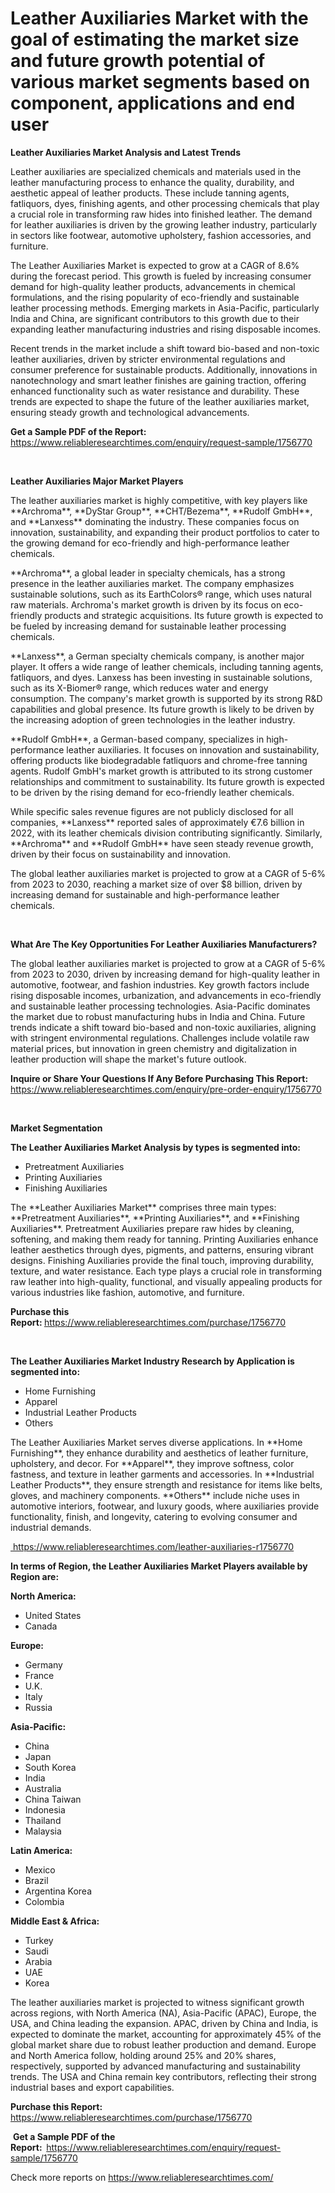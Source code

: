 <p><h1>Leather Auxiliaries Market with the goal of estimating the market size and future growth potential of various market segments based on component, applications and end user</h1></p><p><strong>Leather Auxiliaries Market Analysis and Latest Trends</strong></p>
<p><p>Leather auxiliaries are specialized chemicals and materials used in the leather manufacturing process to enhance the quality, durability, and aesthetic appeal of leather products. These include tanning agents, fatliquors, dyes, finishing agents, and other processing chemicals that play a crucial role in transforming raw hides into finished leather. The demand for leather auxiliaries is driven by the growing leather industry, particularly in sectors like footwear, automotive upholstery, fashion accessories, and furniture.</p><p>The Leather Auxiliaries Market is expected to grow at a CAGR of 8.6% during the forecast period. This growth is fueled by increasing consumer demand for high-quality leather products, advancements in chemical formulations, and the rising popularity of eco-friendly and sustainable leather processing methods. Emerging markets in Asia-Pacific, particularly India and China, are significant contributors to this growth due to their expanding leather manufacturing industries and rising disposable incomes.</p><p>Recent trends in the market include a shift toward bio-based and non-toxic leather auxiliaries, driven by stricter environmental regulations and consumer preference for sustainable products. Additionally, innovations in nanotechnology and smart leather finishes are gaining traction, offering enhanced functionality such as water resistance and durability. These trends are expected to shape the future of the leather auxiliaries market, ensuring steady growth and technological advancements.</p></p>
<p><strong>Get a Sample PDF of the Report:&nbsp;</strong> <a href="https://www.reliableresearchtimes.com/enquiry/request-sample/1756770?utm_campaign=1558&utm_medium=2&utm_source=Github&utm_content=ia&utm_term=26012025&utm_id=leather-auxiliaries">https://www.reliableresearchtimes.com/enquiry/request-sample/1756770</a></p>
<p>&nbsp;</p>
<p><strong>Leather Auxiliaries Major Market Players</strong></p>
<p><p>The leather auxiliaries market is highly competitive, with key players like **Archroma**, **DyStar Group**, **CHT/Bezema**, **Rudolf GmbH**, and **Lanxess** dominating the industry. These companies focus on innovation, sustainability, and expanding their product portfolios to cater to the growing demand for eco-friendly and high-performance leather chemicals.</p><p>**Archroma**, a global leader in specialty chemicals, has a strong presence in the leather auxiliaries market. The company emphasizes sustainable solutions, such as its EarthColors® range, which uses natural raw materials. Archroma's market growth is driven by its focus on eco-friendly products and strategic acquisitions. Its future growth is expected to be fueled by increasing demand for sustainable leather processing chemicals.</p><p>**Lanxess**, a German specialty chemicals company, is another major player. It offers a wide range of leather chemicals, including tanning agents, fatliquors, and dyes. Lanxess has been investing in sustainable solutions, such as its X-Biomer® range, which reduces water and energy consumption. The company's market growth is supported by its strong R&D capabilities and global presence. Its future growth is likely to be driven by the increasing adoption of green technologies in the leather industry.</p><p>**Rudolf GmbH**, a German-based company, specializes in high-performance leather auxiliaries. It focuses on innovation and sustainability, offering products like biodegradable fatliquors and chrome-free tanning agents. Rudolf GmbH's market growth is attributed to its strong customer relationships and commitment to sustainability. Its future growth is expected to be driven by the rising demand for eco-friendly leather chemicals.</p><p>While specific sales revenue figures are not publicly disclosed for all companies, **Lanxess** reported sales of approximately €7.6 billion in 2022, with its leather chemicals division contributing significantly. Similarly, **Archroma** and **Rudolf GmbH** have seen steady revenue growth, driven by their focus on sustainability and innovation.</p><p>The global leather auxiliaries market is projected to grow at a CAGR of 5-6% from 2023 to 2030, reaching a market size of over $8 billion, driven by increasing demand for sustainable and high-performance leather chemicals.</p></p>
<p>&nbsp;</p>
<p><strong>What Are The Key Opportunities For Leather Auxiliaries Manufacturers?</strong></p>
<p><p>The global leather auxiliaries market is projected to grow at a CAGR of 5-6% from 2023 to 2030, driven by increasing demand for high-quality leather in automotive, footwear, and fashion industries. Key growth factors include rising disposable incomes, urbanization, and advancements in eco-friendly and sustainable leather processing technologies. Asia-Pacific dominates the market due to robust manufacturing hubs in India and China. Future trends indicate a shift toward bio-based and non-toxic auxiliaries, aligning with stringent environmental regulations. Challenges include volatile raw material prices, but innovation in green chemistry and digitalization in leather production will shape the market's future outlook.</p></p>
<p><strong>Inquire or Share Your Questions If Any Before Purchasing This Report:</strong> <a href="https://www.reliableresearchtimes.com/enquiry/pre-order-enquiry/1756770?utm_campaign=1558&utm_medium=2&utm_source=Github&utm_content=ia&utm_term=26012025&utm_id=leather-auxiliaries">https://www.reliableresearchtimes.com/enquiry/pre-order-enquiry/1756770</a></p>
<p>&nbsp;</p>
<p><strong>Market Segmentation</strong></p>
<p><strong>The Leather Auxiliaries Market Analysis by types is segmented into:</strong></p>
<p><ul><li>Pretreatment Auxiliaries</li><li>Printing Auxiliaries</li><li>Finishing Auxiliaries</li></ul></p>
<p><p>The **Leather Auxiliaries Market** comprises three main types: **Pretreatment Auxiliaries**, **Printing Auxiliaries**, and **Finishing Auxiliaries**. Pretreatment Auxiliaries prepare raw hides by cleaning, softening, and making them ready for tanning. Printing Auxiliaries enhance leather aesthetics through dyes, pigments, and patterns, ensuring vibrant designs. Finishing Auxiliaries provide the final touch, improving durability, texture, and water resistance. Each type plays a crucial role in transforming raw leather into high-quality, functional, and visually appealing products for various industries like fashion, automotive, and furniture.</p></p>
<p><strong>Purchase this Report:&nbsp;</strong><a href="https://www.reliableresearchtimes.com/purchase/1756770?utm_campaign=1558&utm_medium=2&utm_source=Github&utm_content=ia&utm_term=26012025&utm_id=leather-auxiliaries">https://www.reliableresearchtimes.com/purchase/1756770</a></p>
<p>&nbsp;</p>
<p><strong>The Leather Auxiliaries Market Industry Research by Application is segmented into:</strong></p>
<p><ul><li>Home Furnishing</li><li>Apparel</li><li>Industrial Leather Products</li><li>Others</li></ul></p>
<p><p>The Leather Auxiliaries Market serves diverse applications. In **Home Furnishing**, they enhance durability and aesthetics of leather furniture, upholstery, and decor. For **Apparel**, they improve softness, color fastness, and texture in leather garments and accessories. In **Industrial Leather Products**, they ensure strength and resistance for items like belts, gloves, and machinery components. **Others** include niche uses in automotive interiors, footwear, and luxury goods, where auxiliaries provide functionality, finish, and longevity, catering to evolving consumer and industrial demands.</p></p>
<p><a href="https://www.reliableresearchtimes.com/leather-auxiliaries-r1756770?utm_campaign=1558&utm_medium=2&utm_source=Github&utm_content=ia&utm_term=26012025&utm_id=leather-auxiliaries">&nbsp;https://www.reliableresearchtimes.com/leather-auxiliaries-r1756770</a></p>
<p><strong>In terms of Region, the Leather Auxiliaries Market Players available by Region are:</strong></p>
<p>
    <p> <strong> North America: </strong>
        <ul>
            <li>United States</li>
            <li>Canada</li>
        </ul>
        </p> 
    <p> <strong> Europe: </strong>
        <ul>
            <li>Germany</li>
            <li>France</li>
            <li>U.K.</li>
            <li>Italy</li>
            <li>Russia</li>
        </ul>
        </p> 
    <p> <strong> Asia-Pacific: </strong>
        <ul>
            <li>China</li>
            <li>Japan</li>
            <li>South Korea</li>
            <li>India</li>
            <li>Australia</li>
            <li>China Taiwan</li>
            <li>Indonesia</li>
            <li>Thailand</li>
            <li>Malaysia</li>
        </ul>
        </p> 
    <p> <strong> Latin America: </strong>
        <ul>
            <li>Mexico</li>
            <li>Brazil</li>
            <li>Argentina Korea</li>
            <li>Colombia</li>
        </ul>
        </p> 
    <p> <strong> Middle East & Africa: </strong>
        <ul>
            <li>Turkey</li>
            <li>Saudi</li>
            <li>Arabia</li>
            <li>UAE</li>
            <li>Korea</li>
        </ul>
    </p>
    </p>
<p><p>The leather auxiliaries market is projected to witness significant growth across regions, with North America (NA), Asia-Pacific (APAC), Europe, the USA, and China leading the expansion. APAC, driven by China and India, is expected to dominate the market, accounting for approximately 45% of the global market share due to robust leather production and demand. Europe and North America follow, holding around 25% and 20% shares, respectively, supported by advanced manufacturing and sustainability trends. The USA and China remain key contributors, reflecting their strong industrial bases and export capabilities.</p></p>
<p><strong>Purchase this Report: </strong><a href="https://www.reliableresearchtimes.com/purchase/1756770?utm_campaign=1558&utm_medium=2&utm_source=Github&utm_content=ia&utm_term=26012025&utm_id=leather-auxiliaries">https://www.reliableresearchtimes.com/purchase/1756770</a></p>
<p>&nbsp;<strong>Get a Sample PDF of the Report:&nbsp;&nbsp;</strong><a href="https://www.reliableresearchtimes.com/enquiry/request-sample/1756770?utm_campaign=1558&utm_medium=2&utm_source=Github&utm_content=ia&utm_term=26012025&utm_id=leather-auxiliaries">https://www.reliableresearchtimes.com/enquiry/request-sample/1756770</a></p>
<p><strong></strong></p>
<p>Check more reports on <a href="https://www.reliableresearchtimes.com/?utm_campaign=1558&utm_medium=2&utm_source=Github&utm_content=ia&utm_term=26012025&utm_id=leather-auxiliaries">https://www.reliableresearchtimes.com/</a></p>
